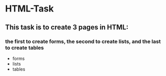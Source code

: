 # HTML-Task
## This task is to create 3 pages in HTML:
### the first to create forms, the second to create lists, and the last to create tables
- forms
- lists
- tables